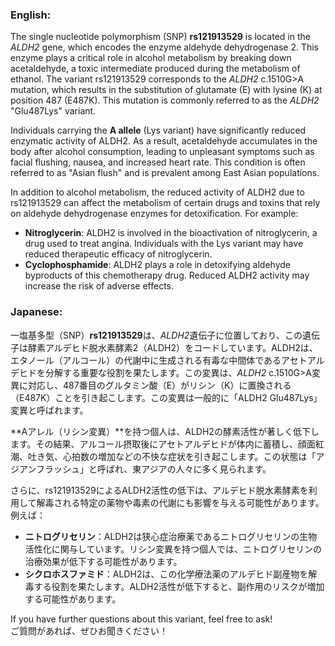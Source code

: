 ### English:
The single nucleotide polymorphism (SNP) **rs121913529** is located in the *ALDH2* gene, which encodes the enzyme aldehyde dehydrogenase 2. This enzyme plays a critical role in alcohol metabolism by breaking down acetaldehyde, a toxic intermediate produced during the metabolism of ethanol. The variant rs121913529 corresponds to the *ALDH2* c.1510G>A mutation, which results in the substitution of glutamate (E) with lysine (K) at position 487 (E487K). This mutation is commonly referred to as the *ALDH2* "Glu487Lys" variant.

Individuals carrying the **A allele** (Lys variant) have significantly reduced enzymatic activity of ALDH2. As a result, acetaldehyde accumulates in the body after alcohol consumption, leading to unpleasant symptoms such as facial flushing, nausea, and increased heart rate. This condition is often referred to as "Asian flush" and is prevalent among East Asian populations.

In addition to alcohol metabolism, the reduced activity of ALDH2 due to rs121913529 can affect the metabolism of certain drugs and toxins that rely on aldehyde dehydrogenase enzymes for detoxification. For example:
- **Nitroglycerin**: ALDH2 is involved in the bioactivation of nitroglycerin, a drug used to treat angina. Individuals with the Lys variant may have reduced therapeutic efficacy of nitroglycerin.
- **Cyclophosphamide**: ALDH2 plays a role in detoxifying aldehyde byproducts of this chemotherapy drug. Reduced ALDH2 activity may increase the risk of adverse effects.

### Japanese:
一塩基多型（SNP）**rs121913529**は、*ALDH2*遺伝子に位置しており、この遺伝子は酵素アルデヒド脱水素酵素2（ALDH2）をコードしています。ALDH2は、エタノール（アルコール）の代謝中に生成される有毒な中間体であるアセトアルデヒドを分解する重要な役割を果たします。この変異は、*ALDH2* c.1510G>A変異に対応し、487番目のグルタミン酸（E）がリシン（K）に置換される（E487K）ことを引き起こします。この変異は一般的に「ALDH2 Glu487Lys」変異と呼ばれます。

**Aアレル（リシン変異）**を持つ個人は、ALDH2の酵素活性が著しく低下します。その結果、アルコール摂取後にアセトアルデヒドが体内に蓄積し、顔面紅潮、吐き気、心拍数の増加などの不快な症状を引き起こします。この状態は「アジアンフラッシュ」と呼ばれ、東アジアの人々に多く見られます。

さらに、rs121913529によるALDH2活性の低下は、アルデヒド脱水素酵素を利用して解毒される特定の薬物や毒素の代謝にも影響を与える可能性があります。例えば：
- **ニトログリセリン**：ALDH2は狭心症治療薬であるニトログリセリンの生物活性化に関与しています。リシン変異を持つ個人では、ニトログリセリンの治療効果が低下する可能性があります。
- **シクロホスファミド**：ALDH2は、この化学療法薬のアルデヒド副産物を解毒する役割を果たします。ALDH2活性が低下すると、副作用のリスクが増加する可能性があります。

If you have further questions about this variant, feel free to ask!  
ご質問があれば、ぜひお聞きください！